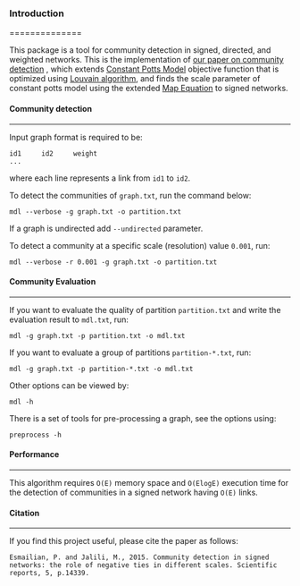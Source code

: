 ### Introduction 
==============

This package is a tool for community detection in signed, directed, and weighted networks.
This is the implementation of [our paper on community detection]([https://www.nature.com/articles/srep14339])
, which extends [Constant Potts Model](https://journals.aps.org/pre/abstract/10.1103/PhysRevE.84.016114) objective function
 that is optimized using [Louvain algorithm](https://arxiv.org/abs/0803.0476), and finds the scale parameter of constant potts model
 using the extended [Map Equation](http://www.pnas.org/content/105/4/1118) to signed networks.

#### Community detection
---

Input graph format is required to be:
```
id1     id2     weight
...
```
where each line represents a link from `id1` to `id2`.

To detect the communities of `graph.txt`, run the command below:
```
mdl --verbose -g graph.txt -o partition.txt
```
If a graph is undirected add `--undirected` parameter.

To detect a community at a specific scale (resolution)  value `0.001`, run:
```
mdl --verbose -r 0.001 -g graph.txt -o partition.txt
```

#### Community Evaluation
---

If you want to evaluate the quality of partition `partition.txt` 
and write the evaluation result to `mdl.txt`, run:

```
mdl -g graph.txt -p partition.txt -o mdl.txt
```

If you want to evaluate a group of partitions `partition-*.txt`, run:

```
mdl -g graph.txt -p partition-*.txt -o mdl.txt
```

Other options can be viewed by:
```
mdl -h
```

There is a set of tools for pre-processing a graph, see the options using:

```
preprocess -h
```

#### Performance
---

This algorithm requires `O(E)` memory space and `O(ElogE)` execution time for the detection
of communities in a signed network having `O(E)` links.

#### Citation
---

If you find this project useful, please cite the paper as follows:

```
Esmailian, P. and Jalili, M., 2015. Community detection in signed networks: the role of negative ties in different scales. Scientific reports, 5, p.14339.
```